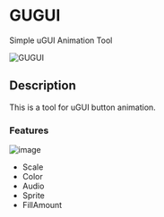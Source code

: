 # GUGUI
Simple uGUI Animation Tool

![GUGUI](https://user-images.githubusercontent.com/68797964/111869023-9ca95000-89c0-11eb-8cac-f3d4165b853b.gif)

## Description
This is a tool for uGUI button animation. 
### Features
![image](https://user-images.githubusercontent.com/68797964/111892350-061b7400-8a3e-11eb-9e51-e71a3a0d6b4a.png)

- Scale
- Color
- Audio
- Sprite
- FillAmount
